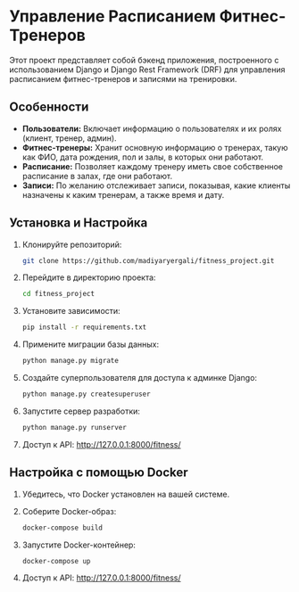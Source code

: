 
# Управление Расписанием Фитнес-Тренеров

Этот проект представляет собой бэкенд приложения, построенного с использованием Django и Django Rest Framework (DRF) для управления расписанием фитнес-тренеров и записями на тренировки.

## Особенности

- **Пользователи:** Включает информацию о пользователях и их ролях (клиент, тренер, админ).
- **Фитнес-тренеры:** Хранит основную информацию о тренерах, такую как ФИО, дата рождения, пол и залы, в которых они работают.
- **Расписание:** Позволяет каждому тренеру иметь свое собственное расписание в залах, где они работают.
- **Записи:** По желанию отслеживает записи, показывая, какие клиенты назначены к каким тренерам, а также время и дату.

## Установка и Настройка

1. Клонируйте репозиторий:

   ```bash
   git clone https://github.com/madiyaryergali/fitness_project.git
   ```

2. Перейдите в директорию проекта:

   ```bash
   cd fitness_project
   ```

3. Установите зависимости:

   ```bash
   pip install -r requirements.txt
   ```

4. Примените миграции базы данных:

   ```bash
   python manage.py migrate
   ```

5. Создайте суперпользователя для доступа к админке Django:

   ```bash
   python manage.py createsuperuser
   ```

6. Запустите сервер разработки:

   ```bash
   python manage.py runserver
   ```

7. Доступ к API: http://127.0.0.1:8000/fitness/

## Настройка с помощью Docker

1. Убедитесь, что Docker установлен на вашей системе.

2. Соберите Docker-образ:

   ```bash
   docker-compose build
   ```

3. Запустите Docker-контейнер:

   ```bash
   docker-compose up
   ```

4. Доступ к API: http://127.0.0.1:8000/fitness/
